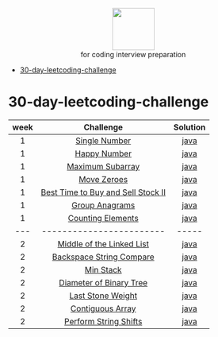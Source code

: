 <p align="center">
    <a href="https://leetcode.com/abdoo_saed">
        <img height=85 src="https://miro.medium.com/max/2720/1*gBkMCGTAdSk4tu17SCa7RQ.png">
    </a>
    <br>for coding interview preparation
</p>

* [30-day-leetcoding-challenge](#30-day-leetcoding-challenge)


# 30-day-leetcoding-challenge

| week |                                                          Challenge                                                          |                                                                                          Solution                                                                                         |
|:---:|:--------------------------------------------------------------------------------------------------------------------------:|:-----------------------------------------------------------------------------------------------------------------------------------------------------------------------------------------:|
|  1  | [Single Number](https://leetcode.com/explore/other/card/30-day-leetcoding-challenge/528/week-1/3283/)                             |           [java](https://github.com/AbdOoSaed/leetcode/blob/master/src/com/company/thirty_day_leetcoding_challenge/week1/SingleNumber/Solution.java)                |
|  1  | [Happy Number](https://leetcode.com/explore/other/card/30-day-leetcoding-challenge/528/week-1/3284/)                             |           [java](https://github.com/AbdOoSaed/leetcode/blob/master/src/com/company/thirty_day_leetcoding_challenge/week1/HappyNumber/Solution.java)                |
|  1  | [Maximum Subarray](https://leetcode.com/explore/other/card/30-day-leetcoding-challenge/528/week-1/3285/)                             |           [java](https://github.com/AbdOoSaed/leetcode/blob/master/src/com/company/thirty_day_leetcoding_challenge/week1/MaximumSubarray/Solution.java)                |
|  1  | [Move Zeroes](https://leetcode.com/explore/other/card/30-day-leetcoding-challenge/528/week-1/3286/)                             |           [java](https://github.com/AbdOoSaed/leetcode/blob/master/src/com/company/thirty_day_leetcoding_challenge/week1/MoveZeroes/Solution.java)                |
|  1  | [Best Time to Buy and Sell Stock II](https://leetcode.com/explore/challenge/card/30-day-leetcoding-challenge/528/week-1/3287/)                             |           [java](https://github.com/AbdOoSaed/leetcode/blob/master/src/com/company/thirty_day_leetcoding_challenge/week1/BestTimeToBuyAndSellStockII/Solution.java)                |
|  1  | [Group Anagrams](https://leetcode.com/explore/featured/card/30-day-leetcoding-challenge/528/week-1/3288/)                             |           [java](https://github.com/AbdOoSaed/leetcode/blob/master/src/com/company/thirty_day_leetcoding_challenge/week1/GroupAnagrams/Solution.java)                |
|  1  | [Counting Elements](https://leetcode.com/explore/challenge/card/30-day-leetcoding-challenge/528/week-1/3289/)                             |           [java](https://github.com/AbdOoSaed/leetcode/blob/master/src/com/company/thirty_day_leetcoding_challenge/week1/CountingElements/Solution.java)                |
|---| ------------------------|-----|
|  2  | [Middle of the Linked List](https://leetcode.com/explore/challenge/card/30-day-leetcoding-challenge/529/week-2/3290/)                             |           [java](https://github.com/AbdOoSaed/leetcode/blob/master/src/com/company/thirty_day_leetcoding_challenge/week2/MiddleOfTheLinkedList/Solution.java)                |
|  2  | [Backspace String Compare](https://leetcode.com/explore/challenge/card/30-day-leetcoding-challenge/529/week-2/3291/)                             |           [java](https://github.com/AbdOoSaed/leetcode/blob/master/src/com/company/thirty_day_leetcoding_challenge/week2/BackspaceStringCompare/Solution.java)                |
|  2  | [Min Stack](https://leetcode.com/explore/challenge/card/30-day-leetcoding-challenge/529/week-2/3292/)                             |           [java](https://github.com/AbdOoSaed/leetcode/blob/master/src/com/company/thirty_day_leetcoding_challenge/week2/DiameterOfBinaryTree/Solution.java)                |
|  2  | [Diameter of Binary Tree](https://leetcode.com/explore/challenge/card/30-day-leetcoding-challenge/529/week-2/3293/)                             |           [java](https://github.com/AbdOoSaed/leetcode/blob/master/src/com/company/thirty_day_leetcoding_challenge/week2/MinStack/Solution.java)                |
|  2  | [Last Stone Weight](https://leetcode.com/explore/challenge/card/30-day-leetcoding-challenge/529/week-2/3297/)                             |           [java](https://github.com/AbdOoSaed/leetcode/blob/master/src/com/company/thirty_day_leetcoding_challenge/week2/LastStoneWeight/Solution.java)                |
|  2  | [Contiguous Array](https://leetcode.com/explore/challenge/card/30-day-leetcoding-challenge/529/week-2/3298/)                             |           [java](https://github.com/AbdOoSaed/leetcode/blob/master/src/com/company/thirty_day_leetcoding_challenge/week2/ContiguousArray/Solution.java)                |
|  2  | [Perform String Shifts](https://leetcode.com/explore/challenge/card/30-day-leetcoding-challenge/529/week-2/3299/)                             |           [java](https://github.com/AbdOoSaed/leetcode/blob/master/src/com/company/thirty_day_leetcoding_challenge/week2/PerformStringShifts/Solution.java)                |
